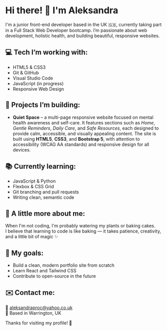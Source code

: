 # Hi there! 👋 I'm Aleksandra

I'm a junior front-end developer based in the UK 🇬🇧, currently taking part in a Full Stack Web Developer bootcamp. I’m passionate about web development, holistic health, and building beautiful, responsive websites.

## 💻 Tech I’m working with:
- HTML5 & CSS3
- Git & GitHub
- Visual Studio Code
- JavaScript (in progress)
- Responsive Web Design

## 🔨 Projects I’m building:
- **Quiet Space** – a multi-page responsive website focused on mental health awareness and self-care. It features sections such as *Home*, *Gentle Reminders*, *Daily Care*, and *Safe Resources*, each designed to provide calm, accessible, and visually appealing content. The site is built using **HTML5**, **CSS3**, and **Bootstrap 5**, with attention to accessibility (WCAG AA standards) and responsive design for all devices.

## 📚 Currently learning:
- JavaScript & Python
- Flexbox & CSS Grid
- Git branching and pull requests
- Writing clean, semantic code

## 🌿 A little more about me:
When I'm not coding, I'm probably watering my plants or baking cakes.  
I believe that learning to code is like baking — it takes patience, creativity, and a little bit of magic ✨

## 🌱 My goals:
- Build a clean, modern portfolio site from scratch
- Learn React and Tailwind CSS
- Contribute to open-source in the future

## ✉️ Contact me:
📧 aleksandraproc@yahoo.co.uk  
📍 Based in Warrington, UK

Thanks for visiting my profile! 💜

